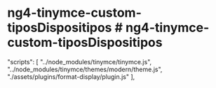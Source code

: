 # ng4-tinymce-custom-tiposDispositipos # ng4-tinymce-custom-tiposDispositipos

"scripts": [
"../node_modules/tinymce/tinymce.js",
"../node_modules/tinymce/themes/modern/theme.js",
"./assets/plugins/format-display/plugin.js"
],